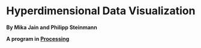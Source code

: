 Hyperdimensional Data Visualization
===================================
**By Mika Jain and Philipp Steinmann**

**A program in [Processing](http://www.processing.org/)**
